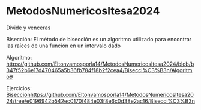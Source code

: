 # MetodosNumericosItesa2024
Divide y venceras

Bisección:
El método de bisección es un algoritmo utilizado para encontrar las raíces de una función en un intervalo dado

Algoritmo:
https://github.com/Eltonvamosporla14/MetodosNumericosItesa2024/blob/b347f52b6e17d470465a5b36fb784f18b2f2cea4/Bisecci%C3%B3n/Algoritmo9

Ejercicios:
[Bisección](https://github.com/Eltonvamosporla14/MetodosNumericosItesa2024/tree/e0196942b542ec0170f484e03f8e6c0d38e2ac16/Bisecci%C3%B3n)https://github.com/Eltonvamosporla14/MetodosNumericosItesa2024/tree/e0196942b542ec0170f484e03f8e6c0d38e2ac16/Bisecci%C3%B3n
